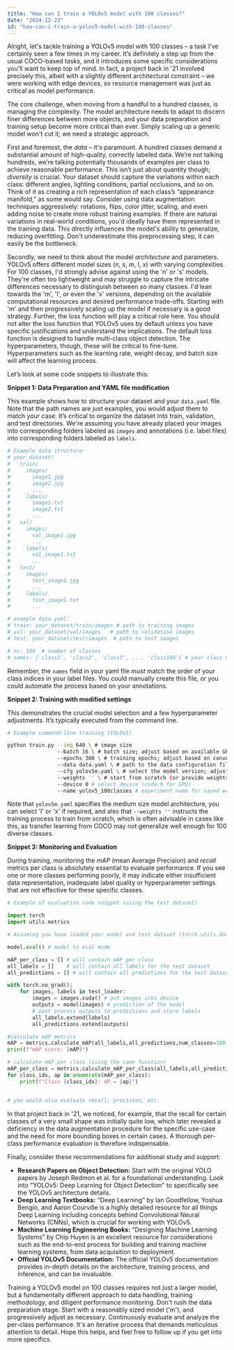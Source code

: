 ```yaml
---
title: "How can I train a YOLOv5 model with 100 classes?"
date: "2024-12-23"
id: "how-can-i-train-a-yolov5-model-with-100-classes"
---
```


Alright, let's tackle training a YOLOv5 model with 100 classes – a task I've certainly seen a few times in my career. It’s definitely a step up from the usual COCO-based tasks, and it introduces some specific considerations you'll want to keep top of mind. In fact, a project back in '21 involved precisely this, albeit with a slightly different architectural constraint – we were working with edge devices, so resource management was just as critical as model performance.

The core challenge, when moving from a handful to a hundred classes, is managing the complexity. The model architecture needs to adapt to discern finer differences between more objects, and your data preparation and training setup become more critical than ever. Simply scaling up a generic model won't cut it; we need a strategic approach.

First and foremost, the *data* – it's paramount. A hundred classes demand a substantial amount of high-quality, correctly labeled data. We’re not talking hundreds, we’re talking potentially thousands of examples per class to achieve reasonable performance. This isn’t just about quantity though; *diversity* is crucial. Your dataset should capture the variations within each class: different angles, lighting conditions, partial occlusions, and so on. Think of it as creating a rich representation of each class’s “appearance manifold,” as some would say. Consider using data augmentation techniques aggressively: rotations, flips, color jitter, scaling, and even adding noise to create more robust training examples. If there are natural variations in real-world conditions, you'd ideally have them represented in the training data. This directly influences the model's ability to generalize, reducing overfitting. Don't underestimate this preprocessing step, it can easily be the bottleneck.

Secondly, we need to think about the model *architecture* and parameters. YOLOv5 offers different model sizes (n, s, m, l, x) with varying complexities. For 100 classes, I'd strongly advise against using the 'n' or 's' models. They're often too lightweight and may struggle to capture the intricate differences necessary to distinguish between so many classes. I'd lean towards the 'm', 'l', or even the 'x' versions, depending on the available computational resources and desired performance trade-offs. Starting with 'm' and then progressively scaling up the model if necessary is a good strategy. Further, the loss function will play a critical role here. You should not alter the loss function that YOLOv5 uses by default unless you have specific justifications and understand the implications. The default loss function is designed to handle multi-class object detection. The hyperparameters, though, these will be critical to fine-tune. Hyperparameters such as the learning rate, weight decay, and batch size will affect the learning process.

Let’s look at some code snippets to illustrate this:

**Snippet 1: Data Preparation and YAML file modification**

This example shows how to structure your dataset and your `data.yaml` file. Note that the path names are just examples, you would adjust them to match your case. It’s critical to organize the dataset into train, validation, and test directories. We're assuming you have already placed your images into corresponding folders labeled as `images` and annotations (i.e. label files) into corresponding folders labeled as `labels`.
```python
# Example data structure:
# your_dataset/
#   train/
#     images/
#       image1.jpg
#       image2.jpg
#       ...
#     labels/
#       image1.txt
#       image2.txt
#       ...
#   val/
#     images/
#       val_image1.jpg
#       ...
#     labels/
#       val_image1.txt
#       ...
#   test/
#     images/
#       test_image1.jpg
#       ...
#     labels/
#       test_image1.txt
#       ...

# example data.yaml:
# train: your_dataset/train/images # path to training images
# val: your_dataset/val/images   # path to validation images
# test: your_dataset/test/images  # path to test images

# nc: 100  # number of classes
# names: ['class1', 'class2', 'class3', ..., 'class100'] # your class names
```
Remember, the `names` field in your yaml file *must* match the order of your class indices in your label files. You could manually create this file, or you could automate the process based on your annotations.

**Snippet 2: Training with modified settings**

This demonstrates the crucial model selection and a few hyperparameter adjustments. It’s typically executed from the command line.
```bash
# Example command-line training (YOLOv5)

python train.py --img 640 \ # image size
                --batch 16 \ # batch size; adjust based on available GPU memory
                --epochs 300 \ # training epochs; adjust based on convergence
                --data data.yaml \ # path to the data configuration file
                --cfg yolov5m.yaml \ # select the model version; adjust based on trade off between accuracy and resource consumption
                --weights '' \ # start from scratch (or provide weights file for fine-tuning)
                --device 0 # select device (cuda:0 for GPU)
                --name yolov5_100classes # experiment name for saved weights
```
Note that `yolov5m.yaml` specifies the medium size model architecture, you can select 'l' or 'x' if required, and also that `--weights ''` instructs the training process to train from scratch, which is often advisable in cases like this, as transfer learning from COCO may not generalize well enough for 100 diverse classes.

**Snippet 3: Monitoring and Evaluation**

During training, monitoring the *mAP* (mean Average Precision) and *recall* metrics per class is absolutely essential to evaluate performance. If you see one or more classes performing poorly, it may indicate either insufficient data representation, inadequate label quality or hyperparameter settings that are not effective for these specific classes.
```python
# Example of evaluation code snippet (using the test dataset)

import torch
import utils.metrics

# Assuming you have loaded your model and test dataset (torch.utils.data.DataLoader) into `model` and `test_loader`

model.eval() # model to eval mode

mAP_per_class = [] # will contain mAP per class
all_labels = []    # will contain all labels for the test dataset
all_predictions = [] # will contain all predictions for the test dataset

with torch.no_grad():
    for images, labels in test_loader:
        images = images.cuda() # put images into device
        outputs = model(images) # prediction of the model
        # post process outputs to predictions and store labels
        all_labels.extend(labels)
        all_predictions.extend(outputs)

#calculate mAP metrics
mAP = metrics.calculate_mAP(all_labels,all_predictions,num_classes=100)
print(f"mAP score: {mAP}")

# calculate mAP per class (using the same function)
mAP_per_class = metrics.calculate_mAP_per_class(all_labels,all_predictions,num_classes=100)
for class_idx, ap in enumerate(mAP_per_class):
    print(f"Class {class_idx}: AP = {ap}")


# you would also evaluate recall, precision, etc.

```

In that project back in '21, we noticed, for example, that the recall for certain classes of a very small shape was initially quite low, which later revealed a deficiency in the data augmentation procedure for the specific use-case and the need for more bounding boxes in certain cases. A thorough per-class performance evaluation is therefore indispensable.

Finally, consider these recommendations for additional study and support:

*   **Research Papers on Object Detection:** Start with the original YOLO papers by Joseph Redmon et al. for a foundational understanding. Look into "YOLOv5: Deep Learning for Object Detection" to specifically see the YOLOv5 architecture details.
*   **Deep Learning Textbooks:** “Deep Learning” by Ian Goodfellow, Yoshua Bengio, and Aaron Courville is a highly detailed resource for all things Deep Learning including concepts behind Convolutional Neural Networks (CNNs), which is crucial for working with YOLOv5.
*   **Machine Learning Engineering Books:** “Designing Machine Learning Systems” by Chip Huyen is an excellent resource for considerations such as the end-to-end process for building and training machine learning systems, from data acquisition to deployment.
*   **Official YOLOv5 Documentation:** The official YOLOv5 documentation provides in-depth details on the architecture, training process, and inference, and can be invaluable.

Training a YOLOv5 model on 100 classes requires not just a larger model, but a fundamentally different approach to data handling, training methodology, and diligent performance monitoring. Don't rush the data preparation stage. Start with a reasonably sized model ('m'), and progressively adjust as necessary. Continuously evaluate and analyze the per-class performance. It's an iterative process that demands meticulous attention to detail. Hope this helps, and feel free to follow up if you get into more specifics.
